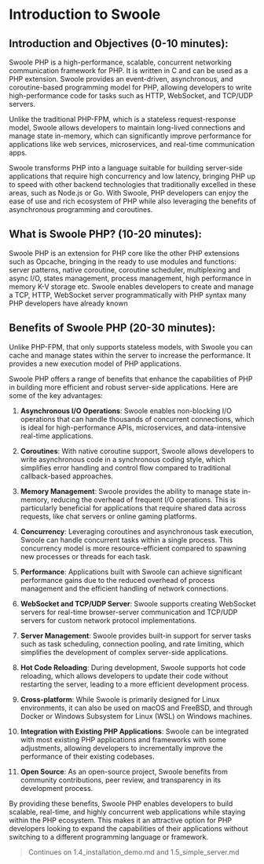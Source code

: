 # Introduction to Swoole
## Introduction and Objectives (0-10 minutes):
Swoole PHP is a high-performance, scalable, concurrent networking communication framework for PHP. It is written in C and can be used as a PHP extension. Swoole provides an event-driven, asynchronous, and coroutine-based programming model for PHP, allowing developers to write high-performance code for tasks such as HTTP, WebSocket, and TCP/UDP servers.

Unlike the traditional PHP-FPM, which is a stateless request-response model, Swoole allows developers to maintain long-lived connections and manage state in-memory, which can significantly improve performance for applications like web services, microservices, and real-time communication apps.

Swoole transforms PHP into a language suitable for building server-side applications that require high concurrency and low latency, bringing PHP up to speed with other backend technologies that traditionally excelled in these areas, such as Node.js or Go. With Swoole, PHP developers can enjoy the ease of use and rich ecosystem of PHP while also leveraging the benefits of asynchronous programming and coroutines.


## What is Swoole PHP? (10-20 minutes):
Swoole PHP is an extension for PHP core like the other PHP extensions such as Opcache, bringing in the ready to use modules and functions: server patterns, native coroutine, coroutine scheduler, multiplexing and async I/O, states management, process management, high performance in memory K-V storage etc. Swoole enables developers to create and manage a TCP, HTTP, WebSocket server programmatically with PHP syntax many PHP developers have already known


## Benefits of Swoole PHP (20-30 minutes):
Unlike PHP-FPM, that only supports stateless models, with Swoole you can cache and manage states within the server to increase the performance. It provides a new execution model of PHP applications.

Swoole PHP offers a range of benefits that enhance the capabilities of PHP in building more efficient and robust server-side applications. Here are some of the key advantages:

1. **Asynchronous I/O Operations**: Swoole enables non-blocking I/O operations that can handle thousands of concurrent connections, which is ideal for high-performance APIs, microservices, and data-intensive real-time applications.

2. **Coroutines**: With native coroutine support, Swoole allows developers to write asynchronous code in a synchronous coding style, which simplifies error handling and control flow compared to traditional callback-based approaches.

3. **Memory Management**: Swoole provides the ability to manage state in-memory, reducing the overhead of frequent I/O operations. This is particularly beneficial for applications that require shared data across requests, like chat servers or online gaming platforms.

4. **Concurrency**: Leveraging coroutines and asynchronous task execution, Swoole can handle concurrent tasks within a single process. This concurrency model is more resource-efficient compared to spawning new processes or threads for each task.

5. **Performance**: Applications built with Swoole can achieve significant performance gains due to the reduced overhead of process management and the efficient handling of network connections.

6. **WebSocket and TCP/UDP Server**: Swoole supports creating WebSocket servers for real-time browser-server communication and TCP/UDP servers for custom network protocol implementations.

7. **Server Management**: Swoole provides built-in support for server tasks such as task scheduling, connection pooling, and rate limiting, which simplifies the development of complex server-side applications.

8. **Hot Code Reloading**: During development, Swoole supports hot code reloading, which allows developers to update their code without restarting the server, leading to a more efficient development process.

9. **Cross-platform**: While Swoole is primarily designed for Linux environments, it can also be used on macOS and FreeBSD, and through Docker or Windows Subsystem for Linux (WSL) on Windows machines.

10. **Integration with Existing PHP Applications**: Swoole can be integrated with most existing PHP applications and frameworks with some adjustments, allowing developers to incrementally improve the performance of their existing codebases.

11. **Open Source**: As an open-source project, Swoole benefits from community contributions, peer review, and transparency in its development process.

By providing these benefits, Swoole PHP enables developers to build scalable, real-time, and highly concurrent web applications while staying within the PHP ecosystem. This makes it an attractive option for PHP developers looking to expand the capabilities of their applications without switching to a different programming language or framework.


> Continues on  1.4_installation_demo.md and 1.5_simple_server.md